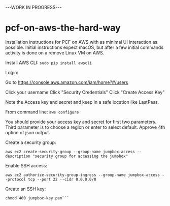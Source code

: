 ---WORK IN PROGRESS---

# pcf-on-aws-the-hard-way
Installation instructions for PCF on AWS with as minimal UI interaction as possible. Initial instructions expect macOS, but after a few initial commands activity is done on a remove Linux VM on AWS.

Install AWS CLI:
`sudo pip install awscli`

Login:

Go to https://console.aws.amazon.com/iam/home?#/users

Click your username
Click "Security Credentials"
Click "Create Access Key"

Note the Access key and secret and keep in a safe location like LastPass.

From command line:
`aws configure`

You should provide your access key and secret for first two parameters. Third parameter is to choose a region or enter to select default. Approve 4th option of json output.

Create a security group:

`aws ec2 create-security-group --group-name jumpbox-access --description "security group for accessing the jumpbox"`

Enable SSH access:

`aws ec2 authorize-security-group-ingress --group-name jumpbox-access --protocol tcp --port 22 --cidr 0.0.0.0/0`

Create an SSH key:

```aws ec2 create-key-pair --key-name jumpbox-key --query 'KeyMaterial' --output text > jumpbox-key.pem
chmod 400 jumpbox-key.pem```




